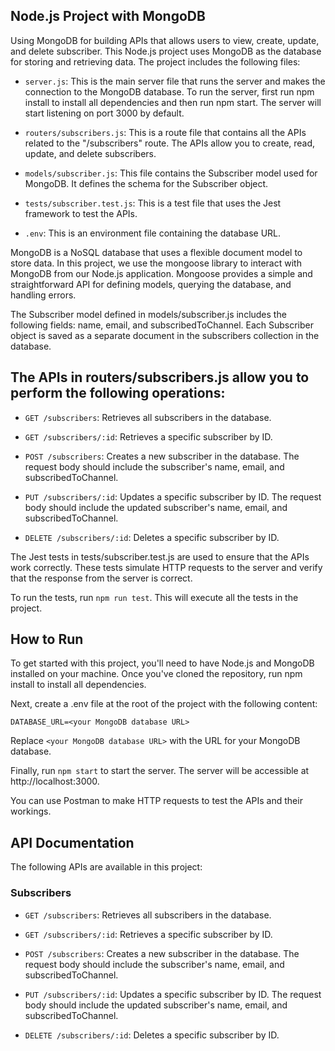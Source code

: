 ## Node.js Project with MongoDB
Using MongoDB for building APIs that allows users to view, create, update, and delete subscriber. This Node.js project uses MongoDB as the database for storing and retrieving data. The project includes the following files:

- `server.js`: This is the main server file that runs the server and makes the connection to the MongoDB database. To run the server, first run npm install to install all dependencies and then run npm start. The server will start listening on port 3000 by default.

- `routers/subscribers.js`: This is a route file that contains all the APIs related to the "/subscribers" route. The APIs allow you to create, read, update, and delete subscribers.

- `models/subscriber.js`: This file contains the Subscriber model used for MongoDB. It defines the schema for the Subscriber object.

- `tests/subscriber.test.js`: This is a test file that uses the Jest framework to test the APIs.

- `.env`: This is an environment file containing the database URL.

MongoDB is a NoSQL database that uses a flexible document model to store data. In this project, we use the mongoose library to interact with MongoDB from our Node.js application. Mongoose provides a simple and straightforward API for defining models, querying the database, and handling errors.

The Subscriber model defined in models/subscriber.js includes the following fields: name, email, and subscribedToChannel. Each Subscriber object is saved as a separate document in the subscribers collection in the database.

## The APIs in routers/subscribers.js allow you to perform the following operations:

- `GET /subscribers`: Retrieves all subscribers in the database.

- `GET /subscribers/:id`: Retrieves a specific subscriber by ID.

- `POST /subscribers`: Creates a new subscriber in the database. The request body should include the subscriber's name, email, and subscribedToChannel.

- `PUT /subscribers/:id`: Updates a specific subscriber by ID. The request body should include the updated subscriber's name, email, and subscribedToChannel.

- `DELETE /subscribers/:id`: Deletes a specific subscriber by ID.

The Jest tests in tests/subscriber.test.js are used to ensure that the APIs work correctly. These tests simulate HTTP requests to the server and verify that the response from the server is correct.

To run the tests, run `npm run test`. This will execute all the tests in the project.

## How to Run

To get started with this project, you'll need to have Node.js and MongoDB installed on your machine. Once you've cloned the repository, run npm install to install all dependencies.

Next, create a .env file at the root of the project with the following content:
```
DATABASE_URL=<your MongoDB database URL>
```
Replace `<your MongoDB database URL>` with the URL for your MongoDB database.

Finally, run `npm start` to start the server. The server will be accessible at http://localhost:3000.

You can use Postman to make HTTP requests to test the APIs and their workings.

## API Documentation
The following APIs are available in this project:

### Subscribers
- `GET /subscribers`: Retrieves all subscribers in the database.

- `GET /subscribers/:id`: Retrieves a specific subscriber by ID.

- `POST /subscribers`: Creates a new subscriber in the database. The request body should include the subscriber's name, email, and subscribedToChannel.

- `PUT /subscribers/:id`: Updates a specific subscriber by ID. The request body should include the updated subscriber's name, email, and subscribedToChannel.

- `DELETE /subscribers/:id`: Deletes a specific subscriber by ID.


